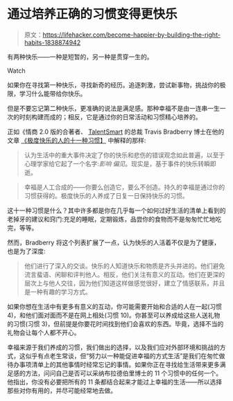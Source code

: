 # 通过培养正确的习惯变得更快乐

> 原文：<https://lifehacker.com/become-happier-by-building-the-right-habits-1838874942>

有两种快乐——一种是短暂的，另一种是贯穿一生的。

Watch

如果你在寻找第一种快乐，寻找新奇的经历。追逐刺激，尝试新事物，挑战你的极限，学习什么能带给你快乐。

但是不要忘记第二种快乐，更准确的说法是满足感。那种幸福不是由一连串一生一次的时刻构建而成的；相反，它是通过你的日常活动和习惯精心培养的。

正如《情商 2.0 版的合著者、 [TalentSmart](https://www.talentsmart.com/) 的总裁 Travis Bradberry 博士在他的文章 [《极度快乐的人的十一种习惯】](https://www.linkedin.com/pulse/eleven-habits-supremely-happy-people-dr-travis-bradberry/) 中解释的那样:

> 认为生活中的重大事件决定了你的快乐和悲伤的错误观念如此普遍，以至于心理学家给它起了一个名字:*影响* *偏见*。现实是，基于事件的快乐转瞬即逝。

> 幸福是人工合成的——你要么创造它，要么不创造。持久的幸福是通过你的习惯获得的。极度快乐的人养成了日复一日保持快乐的习惯。

这十一种习惯是什么？其中许多都是你在几乎每一个如何过好生活的清单上看到的老掉牙的建议和窍门:充足的睡眠，定期锻炼，品尝你的食物而不是匆匆忙忙地吃完，等等。

然而，Bradberry 将这个列表扩展了一点，认为快乐的人活着不仅是为了健康，也是为了深度:

> 他们进行了深入的交谈。快乐的人知道快乐和物质是齐头并进的。他们避免流言蜚语、闲聊和评判他人。相反，他们关注有意义的互动。他们在更深的层次上与他人交往，因为他们知道这样做感觉很好，建立了情感联系，并且是一种有趣的学习方式。

如果你想在生活中有更多有意义的互动，你可能需要开始和合适的人在一起(习惯 4)，和他们面对面而不是在网上相处(习惯 10)。你甚至可以养成给这些人送礼物的习惯(习惯 3)，但前提是你要花时间找到他们会喜欢的东西。毕竟，选择不当的礼物会让每个人都不开心。

幸福来源于我们养成的习惯，我们做出的选择，以及我们应对外部环境和挑战的方式，这似乎有点老生常谈，但“努力以一种能促进幸福的方式生活”是我们在匆忙做待办事项清单上的其他事情时经常忘记的事情。如果你正在寻找给生活带来更多满足感的方法，问问自己是否可以采纳布拉德伯里博士的 11 个习惯中的任何一个。他指出，你没有必要把所有的 11 条都结合起来才能过上幸福的生活——所以选择那些对你有用的，并尽可能经常地去做。